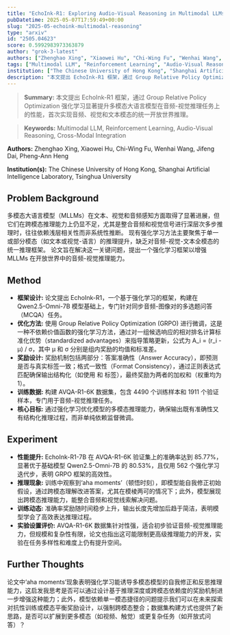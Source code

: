 ```yaml
---
title: "EchoInk-R1: Exploring Audio-Visual Reasoning in Multimodal LLMs via Reinforcement Learning"
pubDatetime: 2025-05-07T17:59:49+00:00
slug: "2025-05-echoink-multimodal-reasoning"
type: "arxiv"
id: "2505.04623"
score: 0.5992983973363879
author: "grok-3-latest"
authors: ["Zhenghao Xing", "Xiaowei Hu", "Chi-Wing Fu", "Wenhai Wang", "Jifeng Dai", "Pheng-Ann Heng"]
tags: ["Multimodal LLM", "Reinforcement Learning", "Audio-Visual Reasoning", "Cross-Modal Integration"]
institution: ["The Chinese University of Hong Kong", "Shanghai Artificial Intelligence Laboratory", "Tsinghua University"]
description: "本文提出 EchoInk-R1 框架，通过 Group Relative Policy Optimization 强化学习显著提升多模态大语言模型在音频-视觉推理任务上的性能，首次实现音频、视觉和文本模态的统一开放世界推理。"
---
```


> **Summary:** 本文提出 EchoInk-R1 框架，通过 Group Relative Policy Optimization 强化学习显著提升多模态大语言模型在音频-视觉推理任务上的性能，首次实现音频、视觉和文本模态的统一开放世界推理。 

> **Keywords:** Multimodal LLM, Reinforcement Learning, Audio-Visual Reasoning, Cross-Modal Integration

**Authors:** Zhenghao Xing, Xiaowei Hu, Chi-Wing Fu, Wenhai Wang, Jifeng Dai, Pheng-Ann Heng

**Institution(s):** The Chinese University of Hong Kong, Shanghai Artificial Intelligence Laboratory, Tsinghua University


## Problem Background

多模态大语言模型（MLLMs）在文本、视觉和音频感知方面取得了显著进展，但它们在跨模态推理能力上仍显不足，尤其是整合音频和视觉信号进行深层次多步推理时，往往依赖浅层相关性而非系统性推断。
现有强化学习方法主要聚焦于单一或部分模态（如文本或视觉-语言）的推理提升，缺乏对音频-视觉-文本全模态的统一推理框架。
论文旨在解决这一关键问题，提出一个强化学习框架以增强 MLLMs 在开放世界中的音频-视觉推理能力。

## Method

*   **框架设计:** 论文提出 EchoInk-R1，一个基于强化学习的框架，构建在 Qwen2.5-Omni-7B 模型基础上，专门针对同步音频-图像对的多选题问答（MCQA）任务。
*   **优化方法:** 使用 Group Relative Policy Optimization (GRPO) 进行微调，这是一种不依赖价值函数的强化学习方法，通过对一组候选响应的相对排名计算标准化优势（standardized advantages）来指导策略更新，公式为 A_i = (r_i - μ) / σ，其中 μ 和 σ 分别是组内奖励的均值和标准差。
*   **奖励设计:** 奖励机制包括两部分：答案准确性（Answer Accuracy），即预测是否与真实标签一致；格式一致性（Format Consistency），通过正则表达式匹配确保输出结构化（如使用 <think> 和 <answer> 标签），最终奖励为两者的加权和（权重均为 1）。
*   **训练数据:** 构建 AVQA-R1-6K 数据集，包含 4490 个训练样本和 1911 个验证样本，专门用于音频-视觉推理任务。
*   **核心目标:** 通过强化学习优化模型的多模态推理能力，确保输出既有准确性又有结构化推理过程，而非单纯依赖监督微调。

## Experiment

*   **性能提升:** EchoInk-R1-7B 在 AVQA-R1-6K 验证集上的准确率达到 85.77%，显著优于基础模型 Qwen2.5-Omni-7B 的 80.53%，且仅用 562 个强化学习迭代步，表明 GRPO 框架的高效性。
*   **推理现象:** 训练中观察到‘aha moments’（顿悟时刻），即模型能自我修正初始假设，通过跨模态理解改进答案，尤其在模棱两可的情况下；此外，模型展现出跨模态推理能力，能整合音频和视觉线索解决问题。
*   **训练动态:** 准确率奖励随时间稳步上升，输出长度先增加后趋于简洁，表明模型学会了高效表达推理过程。
*   **实验设置评价:** AVQA-R1-6K 数据集针对性强，适合初步验证音频-视觉推理能力，但规模和复杂性有限，论文也指出这可能限制更高级推理能力的开发，实验在任务多样性和难度上仍有提升空间。

## Further Thoughts

论文中‘aha moments’现象表明强化学习能诱导多模态模型的自我修正和反思推理能力，这启发我思考是否可以通过设计基于推理深度或跨模态依赖度的奖励机制进一步增强这种能力；此外，模型依赖单一模态捷径的问题提示我们可以在未来探索对抗性训练或模态平衡奖励设计，以强制跨模态整合；数据集构建方式也提供了新思路，是否可以扩展到更多模态（如视频、触觉）或更复杂任务（如开放式问答）？